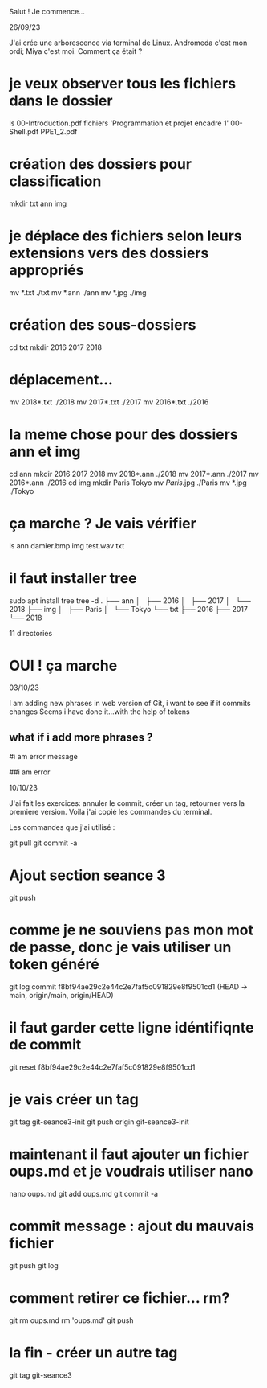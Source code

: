 Salut !
Je commence...

26/09/23
 
J'ai crée une arborescence via terminal de Linux. Andromeda c'est mon ordi; Miya c'est moi. Comment ça était ?

# je veux observer tous les fichiers dans le dossier
ls
 00-Introduction.pdf   fichiers    'Programmation et projet encadre 1'
 00-Shell.pdf          PPE1_2.pdf
# création des dossiers pour classification
mkdir txt ann img
# je déplace des fichiers selon leurs extensions vers des dossiers appropriés
mv *.txt ./txt
mv *.ann ./ann
mv *.jpg ./img
# création des sous-dossiers 
cd txt
mkdir 2016 2017 2018
# déplacement...
mv 2018*.txt ./2018
mv 2017*.txt ./2017
mv 2016*.txt ./2016
# la meme chose pour des dossiers ann et img
cd ann
mkdir 2016 2017 2018
mv 2018*.ann ./2018
mv 2017*.ann ./2017
mv 2016*.ann ./2016
cd img
mkdir Paris Tokyo
mv *Paris*.jpg ./Paris
mv *.jpg ./Tokyo
# ça marche ? Je vais vérifier
ls
ann  damier.bmp  img  test.wav  txt
# il faut installer tree
sudo apt install tree
tree -d
.
├── ann
│   ├── 2016
│   ├── 2017
│   └── 2018
├── img
│   ├── Paris
│   └── Tokyo
└── txt
    ├── 2016
    ├── 2017
    └── 2018

11 directories

# OUI ! ça marche



03/10/23

I am adding new phrases in web version of Git, i want to see if it commits changes
Seems i have done it...with the help of tokens

## what if i add more phrases ?

#i am error message 

##i am error



10/10/23

J'ai fait les exercices: annuler le commit, créer un tag, retourner vers la premiere version.
Voila j'ai copié les commandes du terminal.

Les commandes que j'ai utilisé :

git pull
git commit -a
# Ajout section seance 3
git push
# comme je ne souviens pas mon mot de passe, donc je vais utiliser un token généré
git log
commit f8bf94ae29c2e44c2e7faf5c091829e8f9501cd1 (HEAD -> main, origin/main, origin/HEAD)
# il faut garder cette ligne idéntifiqnte de commit
git reset f8bf94ae29c2e44c2e7faf5c091829e8f9501cd1
# je vais créer un tag
git tag git-seance3-init
git push origin git-seance3-init
# maintenant il faut ajouter un fichier oups.md et je voudrais utiliser nano
nano oups.md
git add oups.md
git commit -a
# commit message : ajout du mauvais fichier
git push
git log
# comment retirer ce fichier... rm?
git rm oups.md
rm 'oups.md'
git push
# la fin - créer un autre tag
git tag git-seance3


